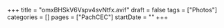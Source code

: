 +++
title = "omxBHSkV6Vspv4svNtfx.avif"
draft = false
tags = ["Photos"]
categories = []
pages = ["PachCEC"]
startDate = ""
+++
